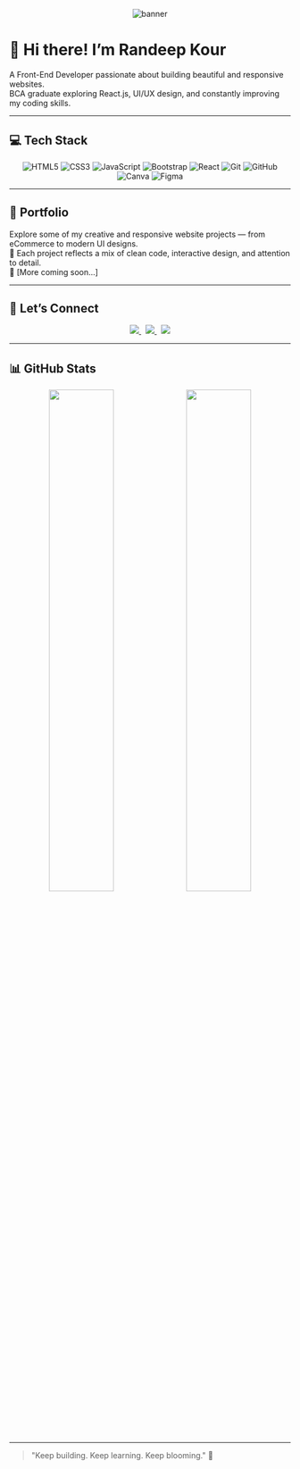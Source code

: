 <!-- Banner -->
<p align="center">
  <img src="https://capsule-render.vercel.app/api?type=waving&color=8A2BE2&height=150&section=header&text=Hey%2C%20I'm%20Randeep%20Kour!&fontSize=40&fontColor=FFFFFF&animation=twinkling" alt="banner"/>
</p>

# 👋 Hi there! I’m Randeep Kour

A Front-End Developer passionate about building beautiful and responsive websites.  
BCA graduate exploring React.js, UI/UX design, and constantly improving my coding skills.  

---

## 💻 Tech Stack

<p align="center">
  <img alt="HTML5" src="https://img.shields.io/badge/HTML5-E34F26?style=for-the-badge&logo=html5&logoColor=white" />
  <img alt="CSS3" src="https://img.shields.io/badge/CSS3-1572B6?style=for-the-badge&logo=css3&logoColor=white" />
  <img alt="JavaScript" src="https://img.shields.io/badge/JavaScript-F7DF1E?style=for-the-badge&logo=javascript&logoColor=black" />
  <img alt="Bootstrap" src="https://img.shields.io/badge/Bootstrap-563D7C?style=for-the-badge&logo=bootstrap&logoColor=white" />
  <img alt="React" src="https://img.shields.io/badge/React-20232A?style=for-the-badge&logo=react&logoColor=61DAFB" />
  <img alt="Git" src="https://img.shields.io/badge/Git-F05032?style=for-the-badge&logo=git&logoColor=white" />
  <img alt="GitHub" src="https://img.shields.io/badge/GitHub-181717?style=for-the-badge&logo=github" />
  <img alt="Canva" src="https://img.shields.io/badge/Canva-00C4CC?style=for-the-badge&logo=canva&logoColor=white" />
  <img alt="Figma" src="https://img.shields.io/badge/Figma-F24E1E?style=for-the-badge&logo=figma&logoColor=white" />
</p>

---

## 📁 Portfolio

Explore some of my creative and responsive website projects — from eCommerce to modern UI designs.  
🎨 Each project reflects a mix of clean code, interactive design, and attention to detail.  
📌 [More coming soon...]

---

## 🤝 Let’s Connect

<div align="center">

<a href="mailto:kourandeep909@gmail.com" target="_blank">
  <img src="https://img.shields.io/badge/Gmail-kourandeep909@gmail.com-D14836?style=for-the-badge&logo=gmail&logoColor=white" />
</a>
&nbsp;
<a href="https://www.linkedin.com/in/randeep-kour-189659259" target="_blank">
  <img src="https://img.shields.io/badge/LinkedIn-Randeep%20Kour-0A66C2?style=for-the-badge&logo=linkedin&logoColor=white" />
</a>
&nbsp;
<a href="https://www.instagram.com/randeep.xyz" target="_blank">
  <img src="https://img.shields.io/badge/Instagram-randeep.xyz-E4405F?style=for-the-badge&logo=instagram&logoColor=white" />
</a>

</div>

---

## 📊 GitHub Stats

<p align="center">
  <img src="https://github-readme-stats.vercel.app/api?username=Randeepkour02&show_icons=true&theme=radical" width="48%" />
  <img src="https://github-readme-stats.vercel.app/api/top-langs/?username=Randeepkour02&layout=compact&theme=radical" width="48%" />
</p>

---

> "Keep building. Keep learning. Keep blooming." 🌸
